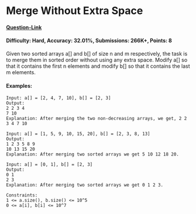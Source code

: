 # Merge Without Extra Space
#### [Question-Link](https://www.geeksforgeeks.org/problems/merge-two-sorted-arrays-1587115620/1)
#### Difficulty: Hard, Accuracy: 32.01%, Submissions: 266K+, Points: 8

Given two sorted arrays a[] and b[] of size n and m respectively, the task is to merge them in sorted order without using any extra space. Modify a[] so that it contains the first n elements and modify b[] so that it contains the last m elements.

#### Examples:
```
Input: a[] = [2, 4, 7, 10], b[] = [2, 3]
Output:
2 2 3 4
7 10
Explanation: After merging the two non-decreasing arrays, we get, 2 2 3 4 7 10
```
```
Input: a[] = [1, 5, 9, 10, 15, 20], b[] = [2, 3, 8, 13]
Output:
1 2 3 5 8 9
10 13 15 20
Explanation: After merging two sorted arrays we get 5 10 12 18 20.
```
```
Input: a[] = [0, 1], b[] = [2, 3]
Output:
0 1
2 3
Explanation: After merging two sorted arrays we get 0 1 2 3.
```
```
Constraints:
1 <= a.size(), b.size() <= 10^5
0 <= a[i], b[i] <= 10^7
```
